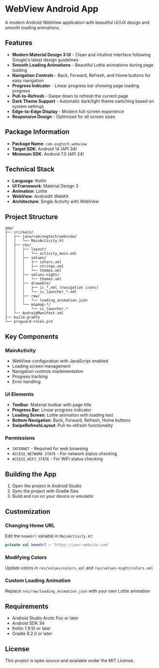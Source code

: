 # WebView Android App

A modern Android WebView application with beautiful UI/UX design and smooth loading animations.

## Features

- **Modern Material Design 3 UI** - Clean and intuitive interface following Google's latest design guidelines
- **Smooth Loading Animations** - Beautiful Lottie animations during page loading
- **Navigation Controls** - Back, Forward, Refresh, and Home buttons for easy navigation
- **Progress Indicator** - Linear progress bar showing page loading progress
- **Pull-to-Refresh** - Swipe down to refresh the current page
- **Dark Theme Support** - Automatic dark/light theme switching based on system settings
- **Edge-to-Edge Display** - Modern full-screen experience
- **Responsive Design** - Optimized for all screen sizes

## Package Information

- **Package Name**: `com.oxgtech.webview`
- **Target SDK**: Android 14 (API 34)
- **Minimum SDK**: Android 7.0 (API 24)

## Technical Stack

- **Language**: Kotlin
- **UI Framework**: Material Design 3
- **Animation**: Lottie
- **WebView**: AndroidX WebKit
- **Architecture**: Single Activity with WebView

## Project Structure

```
app/
├── src/main/
│   ├── java/com/oxgtech/webview/
│   │   └── MainActivity.kt
│   ├── res/
│   │   ├── layout/
│   │   │   └── activity_main.xml
│   │   ├── values/
│   │   │   ├── colors.xml
│   │   │   ├── strings.xml
│   │   │   └── themes.xml
│   │   ├── values-night/
│   │   │   └── themes.xml
│   │   ├── drawable/
│   │   │   ├── ic_*.xml (navigation icons)
│   │   │   └── ic_launcher_*.xml
│   │   ├── raw/
│   │   │   └── loading_animation.json
│   │   └── mipmap-*/
│   │       └── ic_launcher.*
│   └── AndroidManifest.xml
├── build.gradle
└── proguard-rules.pro
```

## Key Components

### MainActivity
- WebView configuration with JavaScript enabled
- Loading screen management
- Navigation controls implementation
- Progress tracking
- Error handling

### UI Elements
- **Toolbar**: Material toolbar with page title
- **Progress Bar**: Linear progress indicator
- **Loading Screen**: Lottie animation with loading text
- **Bottom Navigation**: Back, Forward, Refresh, Home buttons
- **SwipeRefreshLayout**: Pull-to-refresh functionality

### Permissions
- `INTERNET` - Required for web browsing
- `ACCESS_NETWORK_STATE` - For network status checking
- `ACCESS_WIFI_STATE` - For WiFi status checking

## Building the App

1. Open the project in Android Studio
2. Sync the project with Gradle files
3. Build and run on your device or emulator

## Customization

### Changing Home URL
Edit the `homeUrl` variable in `MainActivity.kt`:
```kotlin
private val homeUrl = "https://your-website.com"
```

### Modifying Colors
Update colors in `res/values/colors.xml` and `res/values-night/colors.xml`

### Custom Loading Animation
Replace `res/raw/loading_animation.json` with your own Lottie animation

## Requirements

- Android Studio Arctic Fox or later
- Android SDK 34
- Kotlin 1.9.10 or later
- Gradle 8.2.0 or later

## License

This project is open source and available under the MIT License.